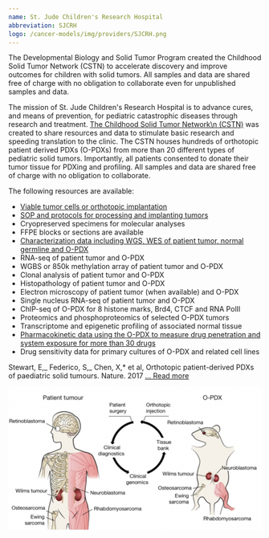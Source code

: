 ```yaml
---
name: St. Jude Children's Research Hospital
abbreviation: SJCRH
logo: /cancer-models/img/providers/SJCRH.png
---
```


The Developmental Biology and Solid Tumor Program created the Childhood Solid Tumor Network (CSTN) to accelerate discovery and improve outcomes for children with solid tumors. All samples and data are shared free of charge with no obligation to collaborate even for unpublished samples and data.

The mission of St. Jude Children's Research Hospital is to advance cures, and means of prevention, for pediatric catastrophic diseases through research and treatment. [The Childhood Solid Tumor Network\\n (CSTN)](http://www.stjude.org/cstn) was created to share resources and data to stimulate basic research and speeding translation to the clinic. The CSTN houses hundreds of orthotopic patient derived PDXs (O-PDXs) from more than 20 different types of pediatric solid tumors. Importantly, all patients consented to donate their tumor tissue for PDXing and profiling. All samples and data are shared free of charge with no obligation to collaborate.

The following resources are available:

- [Viable tumor cells or orthotopic implantation](https://cstn.stjude.cloud)
- [SOP and protocols for processing and implanting tumors](https://cstn.stjude.cloud/resources)
- Cryopreserved specimens for molecular analyses
- FFPE blocks or sections are available
- [Characterization data including WGS, WES of patient tumor, normal germline and O-PDX](https://platform.stjude.cloud/data/cohorts?dataset_accession=SJC-DS-1008)
- RNA-seq of patient tumor and O-PDX
- WGBS or 850k methylation array of patient tumor and O-PDX
- Clonal analysis of patient tumor and O-PDX
- Histopathology of patient tumor and O-PDX
- Electron microscopy of patient tumor (when available) and O-PDX
- Single nucleus RNA-seq of patient tumor and O-PDX
- ChIP-seq of O-PDX for 8 histone marks, Brd4, CTCF and RNA PolII
- Proteomics and phosphoproteomics of selected O-PDX tumors
- Transcriptome and epigenetic profiling of associated normal tissue
- [Pharmacokinetic data using the O-PDX to measure drug penetration and system exposure for more than 30 drugs](https://cstn.stjude.cloud/resources)
- Drug sensitivity data for primary cultures of O-PDX and related cell lines

Stewart, E,_ Federico, S,_ Chen, X,\* et al, Orthotopic patient-derived PDXs of paediatric solid tumours. Nature. 2017 [... Read more](https://pubmed.ncbi.nlm.nih.gov/28854174)

![Tumour diagram](/img/providers/sjcrh-image.png)
